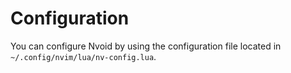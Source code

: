 # Configuration

You can configure Nvoid by using the configuration file located in `~/.config/nvim/lua/nv-config.lua`.
